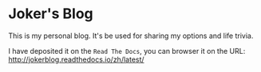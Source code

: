 # Joker's Blog

This is my personal blog. It's be used for sharing my options and life trivia. 

I have deposited it on the `Read The Docs`, you can browser it on the URL: <http://jokerblog.readthedocs.io/zh/latest/>

